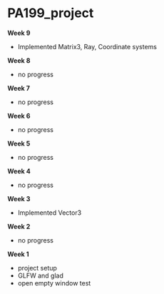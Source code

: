 # PA199_project

**Week 9**
 - Implemented Matrix3, Ray, Coordinate systems

**Week 8**
 - no progress

**Week 7**
 - no progress

**Week 6**
 - no progress

**Week 5**
 - no progress

**Week 4**
 - no progress

**Week 3**
 - Implemented Vector3

**Week 2**
 - no progress

**Week 1**
- project setup
- GLFW and glad
- open empty window test
